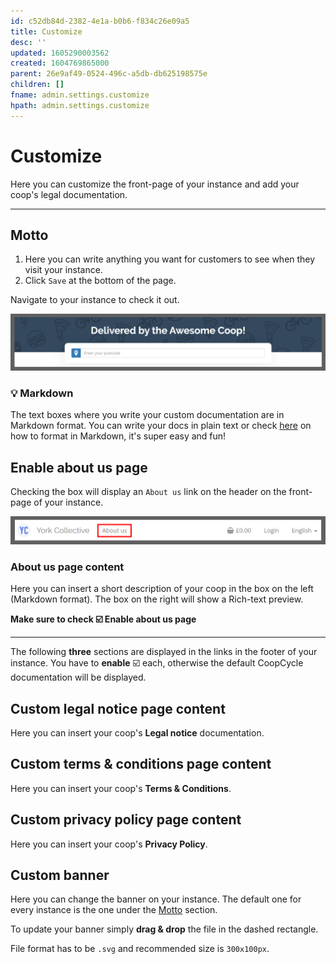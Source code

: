 ```yaml
---
id: c52db84d-2382-4e1a-b0b6-f834c26e09a5
title: Customize
desc: ''
updated: 1605290003562
created: 1604769865000
parent: 26e9af49-0524-496c-a5db-db625198575e
children: []
fname: admin.settings.customize
hpath: admin.settings.customize
---
```

<!-- CSS -->

<link rel="stylesheet" href="https://cdn.jsdelivr.net/npm/bootstrap@4.5.3/dist/css/bootstrap.min.css" integrity="sha384-TX8t27EcRE3e/ihU7zmQxVncDAy5uIKz4rEkgIXeMed4M0jlfIDPvg6uqKI2xXr2" crossorigin="anonymous">
<!-- jQuery and JS bundle w/ Popper.js -->
<script src="https://code.jquery.com/jquery-3.5.1.slim.min.js" integrity="sha384-DfXdz2htPH0lsSSs5nCTpuj/zy4C+OGpamoFVy38MVBnE+IbbVYUew+OrCXaRkfj" crossorigin="anonymous"></script>
<script src="https://cdn.jsdelivr.net/npm/bootstrap@4.5.3/dist/js/bootstrap.bundle.min.js" integrity="sha384-ho+j7jyWK8fNQe+A12Hb8AhRq26LrZ/JpcUGGOn+Y7RsweNrtN/tE3MoK7ZeZDyx" crossorigin="anonymous"></script>
<!-- Font Awesome -->
<script src="https://kit.fontawesome.com/489c6dd9c4.js" crossorigin="anonymous"></script>

# Customize

<div class="alert alert-info" role="alert">
Here you can customize the front-page of your instance and add your coop's legal documentation.
</div>

* * *

## Motto

1. Here you can write anything you want for customers to see when they visit your instance.
2. Click `Save` at the bottom of the page.

Navigate to your instance to check it out.

![](/assets/images/2020-11-07-20-18-53.png)

<div class="alert alert-success" role="alert">
<h3 class="alert-heading">💡 Markdown</h3>The text boxes where you write your custom documentation are in Markdown format. You can write your docs in plain text or check <a href="https://www.markdownguide.org/" class="alert-link">here</a> on how to format in Markdown, it's super easy and fun!
</div>

## Enable about us page

Checking the box will display an `About us` link on the header on the front-page of your instance.

![](/assets/images/2020-11-07-20-15-52.png)

### About us page content

Here you can insert a short description of your coop in the box on the left (Markdown format). The box on the right will show a Rich-text preview. 

**Make sure to check ☑️ Enable about us page**

* * *

<div class="alert alert-info" role="alert">
The following <strong>three</strong> sections are displayed in the links in the footer of your instance. You have to <strong>enable</strong> ☑️ each, otherwise the default CoopCycle documentation will be displayed. 
</div>

## Custom legal notice page content

Here you can insert your coop's **Legal notice** documentation.

## Custom terms & conditions page content

Here you can insert your coop's **Terms & Conditions**.

## Custom privacy policy page content

Here you can insert your coop's **Privacy Policy**.

## Custom banner

Here you can change the banner on your instance. The default one for every instance is the one under the [Motto](#motto) section.

To update your banner simply **drag & drop** the file in the dashed rectangle.

File format has to be `.svg` and recommended size is `300x100px`.

